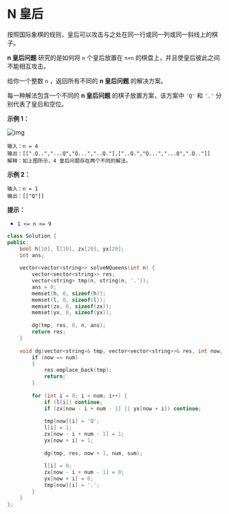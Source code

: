 # N 皇后



按照国际象棋的规则，皇后可以攻击与之处在同一行或同一列或同一斜线上的棋子。

**n 皇后问题** 研究的是如何将 `n` 个皇后放置在 `n×n` 的棋盘上，并且使皇后彼此之间不能相互攻击。

给你一个整数 `n` ，返回所有不同的 **n 皇后问题** 的解决方案。

每一种解法包含一个不同的 **n 皇后问题** 的棋子放置方案，该方案中 `'Q'` 和 `'.'` 分别代表了皇后和空位。

 

**示例 1：**

![img](https://assets.leetcode.com/uploads/2020/11/13/queens.jpg)

```
输入：n = 4
输出：[[".Q..","...Q","Q...","..Q."],["..Q.","Q...","...Q",".Q.."]]
解释：如上图所示，4 皇后问题存在两个不同的解法。
```

**示例 2：**

```
输入：n = 1
输出：[["Q"]]
```

 

**提示：**

- `1 <= n <= 9`



```c++
class Solution {
public:
    bool h[10], l[10], zx[20], yx[20]; 
    int ans;
    
    vector<vector<string>> solveNQueens(int n) {
        vector<vector<string>> res;
        vector<string> tmp(n, string(n, '.')); 
        ans = 0;
        memset(h, 0, sizeof(h));
        memset(l, 0, sizeof(l));
        memset(zx, 0, sizeof(zx));
        memset(yx, 0, sizeof(yx));
        
        dg(tmp, res, 0, n, ans);
        return res;
    }
    
    void dg(vector<string>& tmp, vector<vector<string>>& res, int now, int num, int& sum) {
        if (now == num) 
        {  
            res.emplace_back(tmp);
            return;
        }
        
        for (int i = 0; i < num; i++) {
            if (l[i]) continue;
            if (zx[now - i + num - 1] || yx[now + i]) continue;  
            
            tmp[now][i] = 'Q';
            l[i] = 1;
            zx[now - i + num - 1] = 1; 
            yx[now + i] = 1; 
            
            dg(tmp, res, now + 1, num, sum); 
            
            l[i] = 0;
            zx[now - i + num - 1] = 0;
            yx[now + i] = 0;
            tmp[now][i] = '.';
        }
    }
};
```

